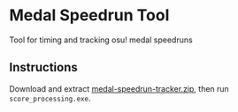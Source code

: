 # Medal Speedrun Tool
Tool for timing and tracking osu! medal speedruns

## Instructions
Download and extract [medal-speedrun-tracker.zip](https://github.com/yanda-dy/medal-speedrun-tool/releases/tag/preview), then run `score_processing.exe`.